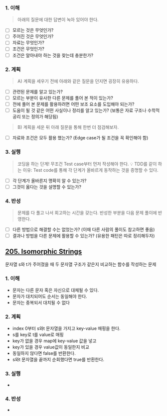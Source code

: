 ### 1. 이해
> 아래의 질문에 대한 답변이 녹아 있어야 한다.

- [ ] 모르는 것은 무엇인가?
- [ ] 주어진 것은 무엇인가?
- [ ] 자료는 무엇인가?
- [ ] 조건은 무엇인가?
- [ ] 조건은 알아내야 하는 것을 찾는데 충분한가?

### 2. 계획
> A) 계획을 세우기 전에 아래와 같은 질문을 던지면 굉장히 유용하다.

- [ ] 관련된 문제를 알고 있는가?
- [ ] 모르는 부분이 유사한 다른 문제를 풀어 본 적이 있는가?
- [ ] 전에 풀어 본 문제를 활용하려면 어떤 보조 요소를 도입해야 되는가?
- [ ] 도움이 될 것 같은 어떤 사실이나 정리를 알고 있는가? (보통은 자료 구조나 수학적 공리 또는 정의가 해당됨)

> B) 계획을 세운 뒤 아래 질문을 통해 한번 더 점검해보자.

- [ ] 자료와 조건은 모두 활용 했는가? (Edge case가 될 조건을 꼭 확인해야 함)

### 3. 실행
> 코딩을 하는 단계! 무조건 Test case부터 먼저 작성해야 한다.
💡 TDD를 같이 하는 이유: Test code를 통해 각 단계가 올바르게 동작하는 것을 증명할 수 있다.

- [ ] 각 단계가 올바른지 명확히 알 수 있는가?
- [ ] 그것이 옳다는 것을 설명할 수 있는가?

### 4. 반성
> 문제를 다 풀고 나서 회고하는 시간을 갖는다. 반성한 부분을 다음 문제 풀이에 반영한다.

- [ ] 다른 방법으로 해결할 수는 없었는가? (이때 다른 사람의 풀이도 참고하면 좋음)
- [ ] 결과나 방법을 다른 문제에 활용할 수 있는가? (유용한 패턴은 따로 정리해두자)

## [205. Isomorphic Strings](https://leetcode.com/problems/isomorphic-strings/?envType=study-plan&id=level-1)
문자열 s와 t가 주어졌을 때 두 문자열 구조가 같은지 비교하는 함수를 작성하는 문제

### 1. 이해
- 문자는 다른 문자 혹은 자신으로 대체될 수 있다. 
- 문자가 대치되어도 순서는 동일해야 한다.
- 문자는 중복되서 대치될 수 없다

### 2. 계획
- index 0부터 s와t 문자열을 가지고 key-value 매핑을 한다. 
- s를 key로 t를 value로 매핑
- key가 없을 경우 map에 key-value 값을 넣고 
- key가 있을 경우 value값이 동일한지 비교 
- 동일하지 않다면 false를 반환한다. 
- s와t 문자열을 끝까지 순회했다면 true를 반환한다. 

### 3. 실행
- 

### 4. 반성
-
